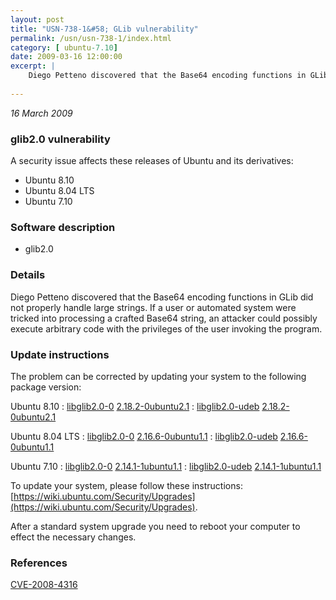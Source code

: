 ```yaml
---
layout: post
title: "USN-738-1&#58; GLib vulnerability"
permalink: /usn/usn-738-1/index.html
category: [ ubuntu-7.10]
date: 2009-03-16 12:00:00
excerpt: |
    Diego Petteno discovered that the Base64 encoding functions in GLib did not properly handle large strings. If a user or automated system were tricked into processing a crafted Base64 string, an attacker could possibly execute arbitrary code with the privileges of the user invoking the program. 
    
--- 
```

 
 

*16 March 2009*

### glib2.0 vulnerability

A security issue affects these releases of Ubuntu and its derivatives:

* Ubuntu 8.10
* Ubuntu 8.04 LTS
* Ubuntu 7.10

### Software description

* glib2.0 

### Details

Diego Petteno discovered that the Base64 encoding functions in GLib did not properly handle large strings. If a user or automated system were tricked into processing a crafted Base64 string, an attacker could possibly execute arbitrary code with the privileges of the user invoking the program. 

### Update instructions

The problem can be corrected by updating your system to the following package version:

Ubuntu 8.10
 : [libglib2.0-0](https://launchpad.net/ubuntu/+source/glib2.0) <span> [2.18.2-0ubuntu2.1](https://launchpad.net/ubuntu/+source/glib2.0/2.18.2-0ubuntu2.1) </span> 
 : [libglib2.0-udeb](https://launchpad.net/ubuntu/+source/glib2.0) <span> [2.18.2-0ubuntu2.1](https://launchpad.net/ubuntu/+source/glib2.0/2.18.2-0ubuntu2.1) </span> 

Ubuntu 8.04 LTS
 : [libglib2.0-0](https://launchpad.net/ubuntu/+source/glib2.0) <span> [2.16.6-0ubuntu1.1](https://launchpad.net/ubuntu/+source/glib2.0/2.16.6-0ubuntu1.1) </span> 
 : [libglib2.0-udeb](https://launchpad.net/ubuntu/+source/glib2.0) <span> [2.16.6-0ubuntu1.1](https://launchpad.net/ubuntu/+source/glib2.0/2.16.6-0ubuntu1.1) </span> 

Ubuntu 7.10
 : [libglib2.0-0](https://launchpad.net/ubuntu/+source/glib2.0) <span> [2.14.1-1ubuntu1.1](https://launchpad.net/ubuntu/+source/glib2.0/2.14.1-1ubuntu1.1) </span> 
 : [libglib2.0-udeb](https://launchpad.net/ubuntu/+source/glib2.0) <span> [2.14.1-1ubuntu1.1](https://launchpad.net/ubuntu/+source/glib2.0/2.14.1-1ubuntu1.1) </span> 

To update your system, please follow these instructions: [https://wiki.ubuntu.com/Security/Upgrades](https://wiki.ubuntu.com/Security/Upgrades).

After a standard system upgrade you need to reboot your computer to effect the necessary changes. 

### References

 
 [CVE-2008-4316](http://people.ubuntu.com/~ubuntu-security/cve/CVE-2008-4316)
 

